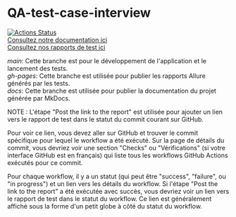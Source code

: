 # QA-test-case-interview
[![Actions Status](https://github.com/eliottealderson/QA-test-case-interview/workflows/Manual%20trigger%20workflow/badge.svg)](https://github.com/eliottealderson/QA-test-case-interview/actions)<br>
[Consultez notre documentation ici](https://eliottealderson.github.io/docs/docs/)<br>
[Consultez nos rapports de test ici](https://eliottealderson.github.io/QA-test-case-interview/26/)<br>

*main*: Cette branche est pour le développement de l'application et le lancement des tests.<br>
*gh-pages*: Cette branche est utilisée pour publier les rapports Allure générés par les tests.<br>
*docs*: Cette branche est utilisée pour publier la documentation du projet générée par MkDocs.<br>

NOTE : 
L'étape "Post the link to the report" est utilisée pour ajouter un lien vers le rapport de test dans le statut du commit courant sur GitHub.<br>

Pour voir ce lien, vous devez aller sur GitHub et trouver le commit spécifique pour lequel le workflow a été exécuté. Sur la page de détails du commit, vous devriez voir une section "Checks" ou "Vérifications" (si votre interface GitHub est en français) qui liste tous les workflows GitHub Actions exécutés pour ce commit.<br>

Pour chaque workflow, il y a un statut (qui peut être "success", "failure", ou "in progress") et un lien vers les détails du workflow. Si l'étape "Post the link to the report" a été exécutée avec succès, vous devriez voir un lien vers le rapport de test dans le statut du workflow. Ce lien est généralement affiché sous la forme d'un petit globe à côté du statut du workflow.
